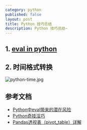 ```yaml
---
category: python
published: false
layout: post
title: Python 技巧总结
description: Python 技巧总结~
---
```



##
## 1. [eval in python](http://drops.wooyun.org/tips/7710)

## 2. 时间格式转换
![python-time.jpg](../images/python-time.jpg)




## 参考文档
- [Python中eval带来的潜在风险](http://drops.wooyun.org/tips/7710)
- [Python奇技淫巧](http://andrewliu.in/2015/11/14/Python%E5%A5%87%E6%8A%80%E6%B7%AB%E5%B7%A7/)
- [Pandas透视表（pivot_table）详解](http://python.jobbole.com/81212/)
